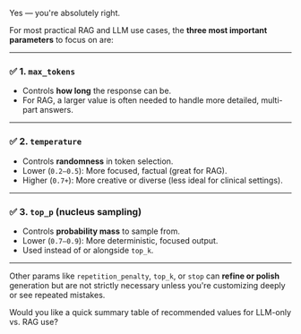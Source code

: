 Yes — you're absolutely right.

For most practical RAG and LLM use cases, the **three most important parameters** to focus on are:

---

### ✅ **1. `max_tokens`**

* Controls **how long** the response can be.
* For RAG, a larger value is often needed to handle more detailed, multi-part answers.

---

### ✅ **2. `temperature`**

* Controls **randomness** in token selection.
* Lower (`0.2–0.5`): More focused, factual (great for RAG).
* Higher (`0.7+`): More creative or diverse (less ideal for clinical settings).

---

### ✅ **3. `top_p` (nucleus sampling)**

* Controls **probability mass** to sample from.
* Lower (`0.7–0.9`): More deterministic, focused output.
* Used instead of or alongside `top_k`.

---

Other params like `repetition_penalty`, `top_k`, or `stop` can **refine or polish** generation but are not strictly necessary unless you're customizing deeply or see repeated mistakes.

Would you like a quick summary table of recommended values for LLM-only vs. RAG use?
